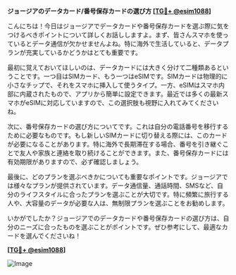**ジョージアのデータカード/番号保存カードの選び方 [[TG💪+ @esim1088](https://t.me/s/esim1088)]**

こんにちは！今日はジョージアでデータカードや番号保存カードを選ぶ際に気をつけるべきポイントについて詳しくお話ししますよ。まず、皆さんスマホを使っているとデータ通信が欠かせませんよね。特に海外で生活していると、データプランが充実しているかどうかはとても重要です。

最初に覚えておいてほしいのは、データカードには大きく分けて二種類あるということです。一つ目はSIMカード、もう一つはeSIMです。SIMカードは物理的に小さなチップで、それをスマホに挿入して使うタイプ。一方、eSIMはスマホ内部に内蔵されたもので、アプリから簡単に設定できます。最近では多くの最新スマホがeSIMに対応していますので、この選択肢も視野に入れてみてくださいね。

次に、番号保存カードの選び方についてです。これは自分の電話番号を移行するために必要なものです。もし新しいSIMカードに切り替える際には、このカードが必要になることがあります。特に海外で長期滞在する場合、番号を引き継ぐことで友人や家族と連絡を取り続けることができます。また、番号保存カードには有効期限がありますので、必ず確認しましょう。

最後に、どのプランを選ぶべきかについても重要なポイントです。ジョージアでは様々なプランが提供されています。データ通信量、通話時間、SMSなど、自分のライフスタイルに合ったプランを選ぶことが大切です。特に頻繁に旅行する人や、大容量のデータが必要な人は、無制限プランを選ぶことをお勧めします。

いかがでしたか？ジョージアでのデータカードや番号保存カードの選び方は、自分のニーズに合ったものを選ぶことがポイントです。ぜひ参考にして、最適なカードを選んでくださいね！

**[[TG💪+ @esim1088](https://t.me/s/esim1088)]**

![Image](https://i.postimg.cc/Y0z9fWf4/image.png)